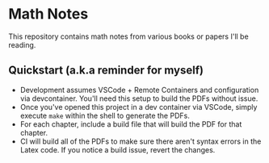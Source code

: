 # Math Notes

This repository contains math notes from various books or papers I'll be reading.

## Quickstart (a.k.a reminder for myself)

* Development assumes VSCode + Remote Containers and configuration via devcontainer. You'll
  need this setup to build the PDFs without issue.
* Once you've opened this project in a dev container via VSCode, simply execute `make` within
  the shell to generate the PDFs.
* For each chapter, include a build file that will build the PDF for that chapter.
* CI will build all of the PDFs to make sure there aren't syntax errors in the Latex code.
  If you notice a build issue, revert the changes.
  